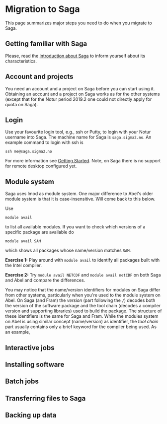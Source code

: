 # Migration to Saga

This page summarizes major steps you need to do when you migrate to Saga.

## Getting familiar with Saga

Please, read the [introduction about Saga](quick/saga.md) to inform yourself about its
characteristics.

## Account and projects

You need an account and a project on Saga before you can start using it. Obtaining
an account and a project on Saga works as for the other systems (except that for
the Notur period 2019.2 one could not directly apply for quota on Saga).

## Login

Use your favourite login tool, e.g., ssh or Putty, to login with your Notur username
into Saga. The machine name for Saga is `saga.sigma2.no`. An example command to login
with ssh is

`ssh me@saga.sigma2.no`

For more information
see [Getting Started](quick/gettingstarted.md). Note, on Saga there is no support
for remote desktop configured yet.

## Module system

Saga uses lmod as module system. One major difference to Abel's older module
system is that it is case-insensitive. Will come back to this below.

Use

`module avail`

to list all available modules. If you want to check which versions of a specific package
are available do

`module avail SAM`

which shows all packages whose name/version matches `SAM`.

**Exercise 1:** Play around with `module avail` to identify all packages built with the
Intel compiler.

**Exercise 2:** Try `module avail NETCDF` and `module avail netCDF` on both Saga and Abel and compare the differences. 

You may notice that the name/version identifiers for modules on Saga differ from
other systems, particularly when you're used to the module system on Abel.
On Saga (and Fram) the *version*
(part following the `/`) decodes both the version of the software package and the
tool chain (decodes a compiler version and supporting libraries) used to build the package.
The structure of these identifiers is the same for Saga and Fram. While the modules
system on Abel is using similar concept (name/version) as identifier, the *tool chain*
part usually contains only a brief keyword for the compiler being used. As an example,


## Interactive jobs

## Installing software

## Batch jobs

## Transferring files to Saga

## Backing up data